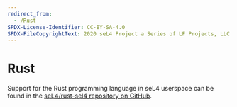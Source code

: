 ```yaml
---
redirect_from:
  - /Rust
SPDX-License-Identifier: CC-BY-SA-4.0
SPDX-FileCopyrightText: 2020 seL4 Project a Series of LF Projects, LLC.
---
```


# Rust

Support for the Rust programming language in seL4 userspace can be found in the [seL4/rust-sel4 repository on GitHub](https://github.com/sel4/rust-sel4).
